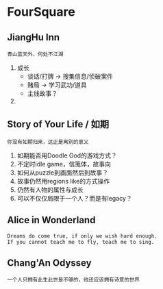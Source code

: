 # FourSquare

## JiangHu Inn

    青山蓝天外，何处不江湖

1.  成长
    -   谈话/打牌 -> 搜集信息/侦破案件
    -   赌局 -> 学习武功/道具
    -   主线故事？
2.

## Story of Your Life / 如期

    你没有如期归来，这正是离别的意义

1.  如期能否用Doodle God的游戏方式？
2.  不定时idle game，信笺体，故事向
3.  如何从puzzle到画面然后到故事？
4.  故事仍然用regions like的方式操作
5.  仍然有人物的属性与成长
6.  可以不仅仅局限于一个人？而是有legacy？

## Alice in Wonderland

    Dreams do come true, if only we wish hard enough.
    If you cannot teach me to fly, teach me to sing.



## Chang'An Odyssey

    一个人只拥有此生此世是不够的，他还应该拥有诗意的世界


